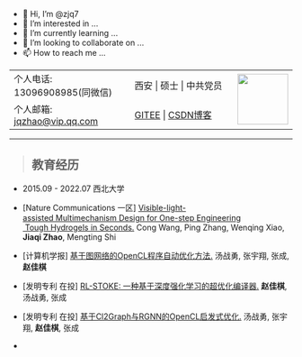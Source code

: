 - 👋 Hi, I’m @zjq7
- 👀 I’m interested in ...
- 🌱 I’m currently learning ...
- 💞️ I’m looking to collaborate on ...
- 📫 How to reach me ...

<!---
zjq7/zjq7 is a ✨ special ✨ repository because its `README.md` (this file) appears on your GitHub profile.
You can click the Preview link to take a look at your changes.
--->

<table width="680px">
    <tr>
      <td width="200px">个人电话: 13096908985(同微信)</td>
      <td width="170px">西安 | 硕士 | 中共党员</td>
      <td rowspan="3" align="right">
        <img width="90px" src="https://img-blog.csdnimg.cn/20210309194417590.jpg">
      </td>
    </tr>
    <tr>
      <td>个人邮箱: <a href="mailto:jqzhao@vip.qq.com"> jqzhao@vip.qq.com </a></td>
      <td><a ><a href="https://gitee.com/nwu_zjq/dashboard/projects">GITEE</a> | <a href="https://blog.csdn.net/qq_32460819?type=blog">CSDN博客</a</td>
    </tr>
</table>



****

> ## 教育经历

- 2015.09 - 2022.07  西北大学

- [Nature Communications 一区] [Visible-light-assisted Multimechanism Design for One-step Engineering  
   Tough Hydrogels in Seconds.](https://www.nature.com/articles/s41467-020-18145-w) Cong Wang, Ping Zhang, Wenqing Xiao, **Jiaqi Zhao**, Mengting Shi  
- [计算机学报] [基于图网络的OpenCL程序自动优化方法.]() 汤战勇, 张宇翔, 张成, **赵佳棋**  
- [发明专利 在投] [RL-STOKE: 一种基于深度强化学习的超优化编译器.]() **赵佳棋**, 汤战勇, 张成  
- [发明专利 在投] [基于Cl2Graph与RGNN的OpenCL启发式优化.]() 汤战勇, 张宇翔, **赵佳棋**, 张成 
- 
